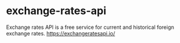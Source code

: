 # exchange-rates-api
Exchange rates API is a free service for current and historical foreign exchange rates. https://exchangeratesapi.io/
